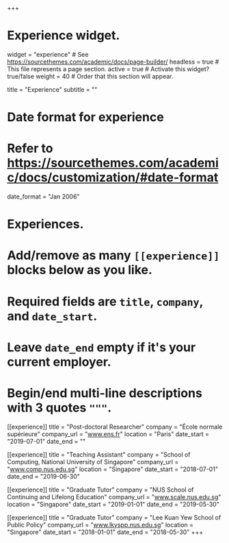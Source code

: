+++
# Experience widget.
widget = "experience"  # See https://sourcethemes.com/academic/docs/page-builder/
headless = true  # This file represents a page section.
active = true  # Activate this widget? true/false
weight = 40  # Order that this section will appear.

title = "Experience"
subtitle = ""

# Date format for experience
#   Refer to https://sourcethemes.com/academic/docs/customization/#date-format
date_format = "Jan 2006"

# Experiences.
#   Add/remove as many `[[experience]]` blocks below as you like.
#   Required fields are `title`, `company`, and `date_start`.
#   Leave `date_end` empty if it's your current employer.
#   Begin/end multi-line descriptions with 3 quotes `"""`.
[[experience]]
  title = "Post-doctoral Researcher"
  company = "École normale supérieure"
  company_url = "www.ens.fr"
  location = "Paris"
  date_start = "2019-07-01"
  date_end = ""

[[experience]]
  title = "Teaching Assistant"
  company = "School of Computing, National University of Singapore"
  company_url = "www.comp.nus.edu.sg"
  location = "Singapore"
  date_start = "2018-07-01"
  date_end = "2019-06-30"

[[experience]]
  title = "Graduate Tutor"
  company = "NUS School of Continuing and Lifelong Education"
  company_url = "www.scale.nus.edu.sg"
  location = "Singapore"
  date_start = "2019-01-01"
  date_end = "2019-05-30"

[[experience]]
  title = "Graduate Tutor"
  company = "Lee Kuan Yew School of Public Policy"
  company_url = "www.lkyspp.nus.edu.sg"
  location = "Singapore"
  date_start = "2018-01-01"
  date_end = "2018-05-30"
+++
